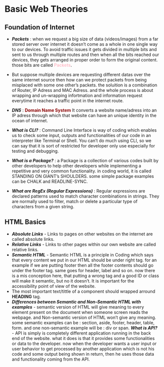# Basic Web Theories
## Foundation of Internet
- **_Packets_** : when we request a big size of data (videos/images) from a far stored server over internet it doesn’t come as a whole in one single way to our devices. To avoid traffic issues it gets divided in multiple bits and sent to us through multiple routes and then when all the bits reached our devices, they gets arranged in proper order to form the original content. those bits are called <b style="color:pink">Packets</b>.
- But suppose multiple devices are requesting different datas over the same internet source then how can we protect packets from being misplaced with some one other’s packets. the soluition is a combination of Router, IP Adress and MAC Adress. and the whole process is about wrapping and un-wrapping infortmation and information request everytime it reaches a traffic point in the internet route.
- **_DNS_** : <b style="color:darkred">Domain Name System</b> It converts a website name/adress into an IP adress through which that website can have an unique identity in the ocean of internet.

- _**What is CLI?**_ : Command Line Interface is way of coding which enables us to check some input, outputs and functionalities of our code in an interpreter like Terminal or Shell. You can’t do much using CLI, so we can say that it is sort of restricted for developer only use especially for testing and debugging.
- _**What is a Package?**_ : a Package is a collection of various codes built by other developers to help other developers while implementing a repetitive and very common functionality. in coding world, it is called STANDING ON GIANT’s SHOULDERS. some simple package examples can be CHALK and READLINE-SYNC.
- _**What are RegEx (Regular Expressions)**_ : Regular expressions are declared patterns used to match character combinations in strings. They are normally used to filter, match or delete a  particular type of characters from a given string.
## HTML Basics
- **_Absolute Links_** - Links to pages on other websites on the internet are called absolute links.
- **_Relative Links_** - Links to other pages within our own website are called relative links.
- **_Semantic HTML_** - Semantic HTML is a principle in Coding which says that every content we put in our HTML should be under right tag. for an example if we are putting footer then all the footer contents should go under the footer tag. same goes for header, label and so on. now there is a mis conception here, that putting a wrong tag and a good ID or class will make it semantic, but no it doesn’t. It is important for the accessibility point of view of the website. 
- The most important text/tittle of a component should wrapped arround **HEADING** tag.
- **_Differences between Semantic and Non-Semantic HTML with examples_** - semantic version of HTML will give meaning to every element present on the document when someone screen reads the webpage. and Non-semantic version of HTML won’t give any meaning. some semantic examples can be : section, aside, footer, header, table, form. and one non-semantic example will be : div or span.
**_What is API?_** - API is simply is completely different application running in the back end of the website. what it does is that it provides some functionalities or data to the developer. now when the developer wants a user input or user behavior to get processed by another application which is not his code and some output being shown in return, then he uses those data and functionality coming from the API.